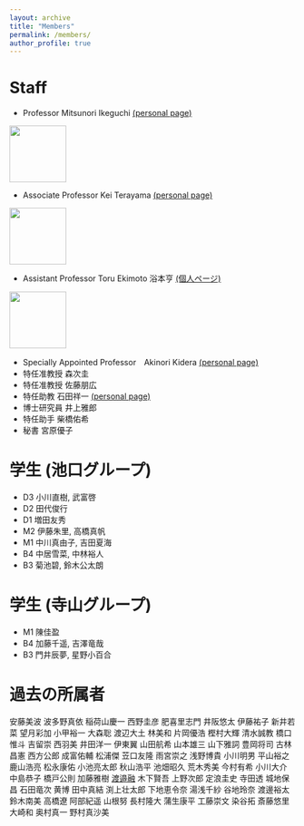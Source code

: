 ```yaml
---
layout: archive
title: "Members"
permalink: /members/
author_profile: true
---
```

  

# Staff
- Professor Mitsunori Ikeguchi [(personal page)](http://www.tsurumi.yokohama-cu.ac.jp/bioinfo/self_introduction/Ikeguchi/index.html)<br>
<img src="https://github.com/ycu-iil/testpage.github.io/blob/master/images/ikeguchi.jpg?raw=true" width="100">
   

- Associate Professor Kei Terayama [(personal page)](https://sites.google.com/site/terayamaweb/index_e)<br>
<img src="https://github.com/ycu-iil/testpage.github.io/blob/master/images/terayama.jpg?raw=true" width="100">
 
- Assistant Professor Toru Ekimoto 浴本亨 [(個人ページ)](https://researchmap.jp/toru_ekimoto?lang=english)<br>
<img src="https://github.com/ycu-iil/testpage.github.io/blob/master/images/ekimoto.jpg?raw=true" width="100">
  
- Specially Appointed Professor　Akinori Kidera [(personal page)](http://www.tsurumi.yokohama-cu.ac.jp/bioinfo/self_introduction/Kidera/index.html)
- 特任准教授 森次圭
- 特任准教授	佐藤朋広
- 特任助教 石田祥一 [(personal page)](https://sishida21.github.io/about/)
- 博士研究員 井上雅郎
- 特任助手 柴橋佑希
- 秘書 宮原優子

# 学生 (池口グループ)
- D3 小川直樹, 武富啓
- D2 田代俊行
- D1 増田友秀
- M2 伊藤朱里, 高橋真帆
- M1 中川真由子, 吉田夏海
- B4 中居雪菜, 中林裕人
- B3 菊池碧, 鈴木公太朗

# 学生 (寺山グループ)
- M1 陳佳盈
- B4 加藤千遥, 吉澤竜哉
- B3 門井辰夢, 星野小百合

# 過去の所属者　　　　　　
安藤美波	波多野真依	稲荷山慶一	西野圭彦	肥喜里志門
井阪悠太	伊藤祐子	新井若菜	望月彩加	小甲裕一
大森聡	渡辺大土	林美和	片岡優浩	樫村大輝
清水誠教	橋口惟斗	吉留崇	西羽美	井田洋一
伊東翼	山田航希	山本雄三	山下雅詞	豊岡将司
古林昌憲	西方公郎	成富佑輔	松浦傑	苙口友隆
雨宮崇之	浅野博貴	小川明男	平山裕之	鹿山浩亮
松永康佑	小池亮太郎	秋山浩平	池畑昭久	荒木秀美
今村有希	小川大介	中島恭子	橋戸公則	加藤雅樹
[渡邉融](http://www.tsurumi.yokohama-cu.ac.jp/bioinfo/self_introduction/tohru/index.html)	木下賢吾	上野次郎	定浪圭史	寺田透
城地保昌	石田竜次	黄博	田中真結	渕上壮太郎
下地恵令奈	湯浅千紗	谷地玲奈	渡邊裕太	鈴木南美
高橋遼	阿部紀遥	山根努	長村隆大	蒲生康平
工藤崇文	染谷拓	斎藤悠里	大崎和	奥村真一
野村真沙美
